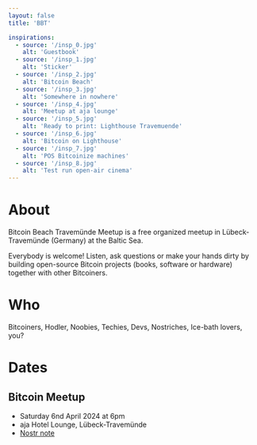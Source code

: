 ```yaml
---
layout: false
title: 'BBT'

inspirations:
  - source: '/insp_0.jpg'
    alt: 'Guestbook'
  - source: '/insp_1.jpg'
    alt: 'Sticker'
  - source: '/insp_2.jpg'
    alt: 'Bitcoin Beach'
  - source: '/insp_3.jpg'
    alt: 'Somewhere in nowhere'
  - source: '/insp_4.jpg'
    alt: 'Meetup at aja lounge'
  - source: '/insp_5.jpg'
    alt: 'Ready to print: Lighthouse Travemuende'
  - source: '/insp_6.jpg'
    alt: 'Bitcoin on Lighthouse'
  - source: '/insp_7.jpg'
    alt: 'POS Bitcoinize machines'
  - source: '/insp_8.jpg'
    alt: 'Test run open-air cinema'
---
```


# About

Bitcoin Beach Travemünde Meetup is a free organized meetup in Lübeck-Travemünde (Germany) at the Baltic Sea.

Everybody is welcome! Listen, ask questions or make your hands dirty by building open-source Bitcoin projects (books, software or hardware) together with other Bitcoiners.

# Who

Bitcoiners, Hodler, Noobies, Techies, Devs, Nostriches, Ice-bath lovers, you?

# Dates

## Bitcoin Meetup

- Saturday 6nd April 2024 at 6pm
- aja Hotel Lounge, Lübeck-Travemünde
- [Nostr note](https://primal.net/e/note1vgd7qh9xpxk4ppc8j0aezew7muldtlu8ws0yeqrje890wd3a5fmquahnh2)
